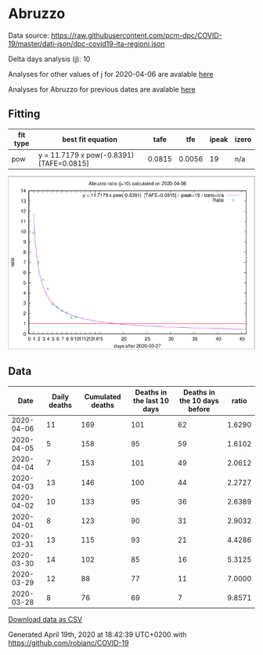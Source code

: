 # Abruzzo

Data source: https://raw.githubusercontent.com/pcm-dpc/COVID-19/master/dati-json/dpc-covid19-ita-regioni.json

Delta days analysis (j): 10

Analyses for other values of j for 2020-04-06 are avalable [here](../2020-04-06/README.md)

Analyses for Abruzzo for previous dates are avalable [here](../README.md)

## Fitting 
|fit type|best fit equation|tafe|tfe|ipeak|izero|
|-------|-----|--------|------|---|---|
|pow|y = 11.7179 x pow(-0.8391)  [TAFE=0.0815]|0.0815|0.0056|19|n/a|

![Plot](COVID-19_abruzzo_j10_2020-04-06.png)

## Data
|Date|Daily deaths|Cumulated deaths|Deaths in the last 10 days|Deaths in the 10 days before|ratio|
|----|----------|-----------|-------|--------------------|-----|
|2020-04-06|11|169|101|62|1.6290|
|2020-04-05|5|158|95|59|1.6102|
|2020-04-04|7|153|101|49|2.0612|
|2020-04-03|13|146|100|44|2.2727|
|2020-04-02|10|133|95|36|2.6389|
|2020-04-01|8|123|90|31|2.9032|
|2020-03-31|13|115|93|21|4.4286|
|2020-03-30|14|102|85|16|5.3125|
|2020-03-29|12|88|77|11|7.0000|
|2020-03-28|8|76|69|7|9.8571|

[Download data as CSV](COVID-19_abruzzo_j10_2020-04-06.csv)

Generated April 19th, 2020 at 18:42:39 UTC+0200 with https://github.com/robianc/COVID-19
